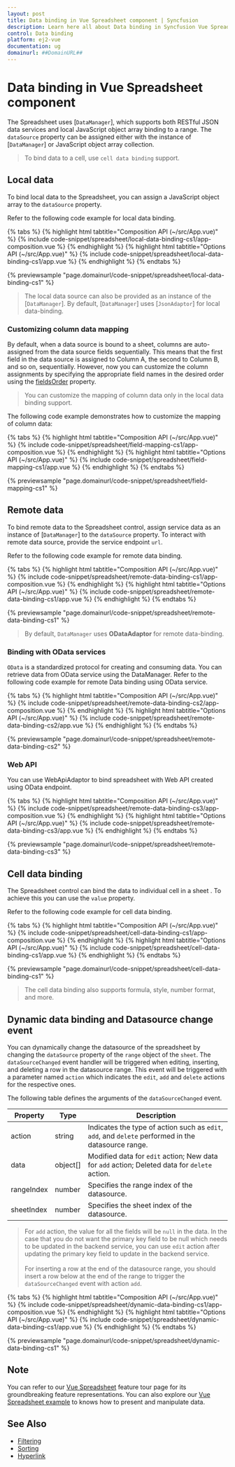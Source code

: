```yaml
---
layout: post
title: Data binding in Vue Spreadsheet component | Syncfusion
description: Learn here all about Data binding in Syncfusion Vue Spreadsheet component of Syncfusion Essential JS 2 and more.
control: Data binding 
platform: ej2-vue
documentation: ug
domainurl: ##DomainURL##
---
```


# Data binding in Vue Spreadsheet component

The Spreadsheet uses [`DataManager`], which supports both RESTful JSON data services and local JavaScript object array binding to a range. The `dataSource` property can be assigned either with the instance of [`DataManager`] or JavaScript object array collection.

> To bind data to a cell, use `cell data binding` support.

## Local data

To bind local data to the Spreadsheet, you can assign a JavaScript object array to the `dataSource` property.

Refer to the following code example for local data binding.

{% tabs %}
{% highlight html tabtitle="Composition API (~/src/App.vue)" %}
{% include code-snippet/spreadsheet/local-data-binding-cs1/app-composition.vue %}
{% endhighlight %}
{% highlight html tabtitle="Options API (~/src/App.vue)" %}
{% include code-snippet/spreadsheet/local-data-binding-cs1/app.vue %}
{% endhighlight %}
{% endtabs %}
        
{% previewsample "page.domainurl/code-snippet/spreadsheet/local-data-binding-cs1" %}

> The local data source can also be provided as an instance of the [`DataManager`]. By default, [`DataManager`] uses [`JsonAdaptor`] for local data-binding.

### Customizing column data mapping

By default, when a data source is bound to a sheet, columns are auto-assigned from the data source fields sequentially. This means that the first field in the data source is assigned to Column A, the second to Column B, and so on, sequentially. However, now you can customize the column assignments by specifying the appropriate field names in the desired order using the [fieldsOrder](https://ej2.syncfusion.com/vue/documentation/api/spreadsheet/rangeModel/#fieldsorder) property.

> You can customize the mapping of column data only in the local data binding support.

The following code example demonstrates how to customize the mapping of column data:

{% tabs %}
{% highlight html tabtitle="Composition API (~/src/App.vue)" %}
{% include code-snippet/spreadsheet/field-mapping-cs1/app-composition.vue %}
{% endhighlight %}
{% highlight html tabtitle="Options API (~/src/App.vue)" %}
{% include code-snippet/spreadsheet/field-mapping-cs1/app.vue %}
{% endhighlight %}
{% endtabs %}

{% previewsample "page.domainurl/code-snippet/spreadsheet/field-mapping-cs1" %}

## Remote data

To bind remote data to the Spreadsheet control, assign service data as an instance of [`DataManager`] to the `dataSource` property. To interact with remote data source, provide the service endpoint `url`.

Refer to the following code example for remote data binding.

{% tabs %}
{% highlight html tabtitle="Composition API (~/src/App.vue)" %}
{% include code-snippet/spreadsheet/remote-data-binding-cs1/app-composition.vue %}
{% endhighlight %}
{% highlight html tabtitle="Options API (~/src/App.vue)" %}
{% include code-snippet/spreadsheet/remote-data-binding-cs1/app.vue %}
{% endhighlight %}
{% endtabs %}
        
{% previewsample "page.domainurl/code-snippet/spreadsheet/remote-data-binding-cs1" %}

> By default, `DataManager` uses **ODataAdaptor** for remote data-binding.

### Binding with OData services

`OData` is a standardized protocol for creating and consuming data. You can retrieve data from OData service using the DataManager. Refer to the following code example for remote Data binding using OData service.

{% tabs %}
{% highlight html tabtitle="Composition API (~/src/App.vue)" %}
{% include code-snippet/spreadsheet/remote-data-binding-cs2/app-composition.vue %}
{% endhighlight %}
{% highlight html tabtitle="Options API (~/src/App.vue)" %}
{% include code-snippet/spreadsheet/remote-data-binding-cs2/app.vue %}
{% endhighlight %}
{% endtabs %}
        
{% previewsample "page.domainurl/code-snippet/spreadsheet/remote-data-binding-cs2" %}

### Web API

You can use WebApiAdaptor to bind spreadsheet with Web API created using OData endpoint.

{% tabs %}
{% highlight html tabtitle="Composition API (~/src/App.vue)" %}
{% include code-snippet/spreadsheet/remote-data-binding-cs3/app-composition.vue %}
{% endhighlight %}
{% highlight html tabtitle="Options API (~/src/App.vue)" %}
{% include code-snippet/spreadsheet/remote-data-binding-cs3/app.vue %}
{% endhighlight %}
{% endtabs %}
        
{% previewsample "page.domainurl/code-snippet/spreadsheet/remote-data-binding-cs3" %}

## Cell data binding

The Spreadsheet control can bind the data to individual cell in a sheet . To achieve this you can use the
`value` property.

Refer to the following code example for cell data binding.

{% tabs %}
{% highlight html tabtitle="Composition API (~/src/App.vue)" %}
{% include code-snippet/spreadsheet/cell-data-binding-cs1/app-composition.vue %}
{% endhighlight %}
{% highlight html tabtitle="Options API (~/src/App.vue)" %}
{% include code-snippet/spreadsheet/cell-data-binding-cs1/app.vue %}
{% endhighlight %}
{% endtabs %}
        
{% previewsample "page.domainurl/code-snippet/spreadsheet/cell-data-binding-cs1" %}

> The cell data binding also supports formula, style, number format, and more.

## Dynamic data binding and Datasource change event

You can dynamically change the datasource of the spreadsheet by changing the `dataSource` property of the `range` object of the `sheet`. The `dataSourceChanged` event handler will be triggered when editing, inserting, and deleting a row in the datasource range. This event will be triggered with a parameter named `action` which indicates the `edit`, `add` and `delete` actions for the respective ones.

The following table defines the arguments of the `dataSourceChanged` event.

| Property | Type | Description |
|-----|-----|-------|
| action | string | Indicates the type of action such as `edit`, `add`, and `delete` performed in the datasource range. |
| data | object[] | Modified data for `edit` action; New data for `add` action; Deleted data for `delete` action. |
| rangeIndex | number | Specifies the range index of the datasource. |
| sheetIndex | number | Specifies the sheet index of the datasource. |

> For `add` action, the value for all the fields will be `null` in the data. In the case that you do not want the primary key field to be null which needs to be updated in the backend service, you can use `edit` action after updating the primary key field to update in the backend service. <br><br>
> For inserting a row at the end of the datasource range, you should insert a row below at the end of the range to trigger the `dataSourceChanged` event with action `add`.

{% tabs %}
{% highlight html tabtitle="Composition API (~/src/App.vue)" %}
{% include code-snippet/spreadsheet/dynamic-data-binding-cs1/app-composition.vue %}
{% endhighlight %}
{% highlight html tabtitle="Options API (~/src/App.vue)" %}
{% include code-snippet/spreadsheet/dynamic-data-binding-cs1/app.vue %}
{% endhighlight %}
{% endtabs %}
        
{% previewsample "page.domainurl/code-snippet/spreadsheet/dynamic-data-binding-cs1" %}

## Note

You can refer to our [Vue Spreadsheet](https://www.syncfusion.com/vue-ui-components/vue-spreadsheet) feature tour page for its groundbreaking feature representations. You can also explore our [Vue Spreadsheet example](https://ej2.syncfusion.com/vue/demos/#/material/spreadsheet/default.html) to knows how to present and manipulate data.

## See Also

* [Filtering](./filter)
* [Sorting](./sort)
* [Hyperlink](./link)